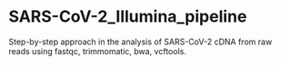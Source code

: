 # SARS-CoV-2_Illumina_pipeline
Step-by-step approach in the analysis of SARS-CoV-2 cDNA from raw reads using fastqc, trimmomatic, bwa, vcftools.
